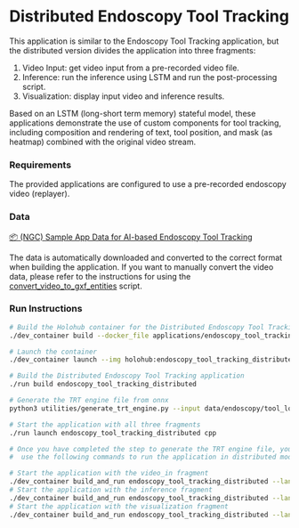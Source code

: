 # Distributed Endoscopy Tool Tracking

This application is similar to the Endoscopy Tool Tracking application, but the distributed version divides the application into three fragments:

1. Video Input: get video input from a pre-recorded video file.
2. Inference: run the inference using LSTM and run the post-processing script.
3. Visualization: display input video and inference results.

Based on an LSTM (long-short term memory) stateful model, these applications demonstrate the use of custom components for tool tracking, including composition and rendering of text, tool position, and mask (as heatmap) combined with the original video stream.

### Requirements

The provided applications are configured to use a pre-recorded endoscopy video (replayer).

### Data

[📦️ (NGC) Sample App Data for AI-based Endoscopy Tool Tracking](https://catalog.ngc.nvidia.com/orgs/nvidia/teams/clara-holoscan/resources/holoscan_endoscopy_sample_data)

The data is automatically downloaded and converted to the correct format when building the application.
If you want to manually convert the video data, please refer to the instructions for using the [convert_video_to_gxf_entities](https://github.com/nvidia-holoscan/holoscan-sdk/tree/main/scripts#convert_video_to_gxf_entitiespy) script.

### Run Instructions


```sh
# Build the Holohub container for the Distributed Endoscopy Tool Tracking application
./dev_container build --docker_file applications/endoscopy_tool_tracking_distributed/Dockerfile --img holohub:endoscopy_tool_tracking_distributed

# Launch the container
./dev_container launch --img holohub:endoscopy_tool_tracking_distributed

# Build the Distributed Endoscopy Tool Tracking application
./run build endoscopy_tool_tracking_distributed

# Generate the TRT engine file from onnx
python3 utilities/generate_trt_engine.py --input data/endoscopy/tool_loc_convlstm.onnx --output data/endoscopy/engines/ --fp16

# Start the application with all three fragments
./run launch endoscopy_tool_tracking_distributed cpp

# Once you have completed the step to generate the TRT engine file, you may exit the container and
#  use the following commands to run the application in distributed mode:

# Start the application with the video_in fragment
./dev_container build_and_run endoscopy_tool_tracking_distributed --language cpp --run_args "--driver --worker --fragments video_in --address :10000"
# Start the application with the inference fragment
./dev_container build_and_run endoscopy_tool_tracking_distributed --language cpp --run_args "--worker --fragments inference --address :10000"
# Start the application with the visualization fragment
./dev_container build_and_run endoscopy_tool_tracking_distributed --language cpp --run_args "--worker --fragments viz --address :10000"
```
